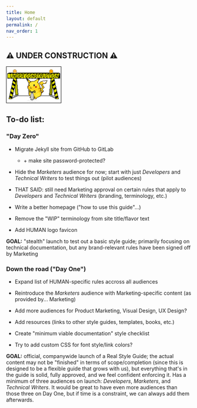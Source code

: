 ```yaml
---
title: Home
layout: default
permalink: /
nav_order: 1
---
```


## :warning: UNDER CONSTRUCTION :warning:

![construction pikachu](assets/images/construction.gif)

## To-do list:

### "Day Zero"

- Migrate Jekyll site from GitHub to GitLab
    - \+ make site password-protected?

- Hide the *Marketers* audience for now; start with just *Developers* and *Technical Writers* to test things out (pilot audiences)

- THAT SAID: still need Marketing approval on certain rules that apply to *Developers* and *Technical Writers* (branding, terminology, etc.)

- Write a better homepage ("how to use this guide"...)

- Remove the "WIP" terminology from site title/flavor text

- Add HUMAN logo favicon

**GOAL:** "stealth" launch to test out a basic style guide; primarily focusing on technical documentation, but any brand-relevant rules have been signed off by Marketing 

### Down the road ("Day One")

- Expand list of HUMAN-specific rules accross all audiences

- Reintroduce the *Marketers* audience with Marketing-specific content (as provided by... Marketing)

- Add more audiences for Product Marketing, Visual Design, UX Design?

- Add resources (links to other style guides, templates, books, etc.)

- Create "minimum viable documentation" style checklist

- Try to add custom CSS for font style/link colors?

**GOAL:** official, companywide launch of a Real Style Guide; the actual content may not be "finished" in terms of scope/completion (since this is designed to be a flexible guide that grows with us), but everything that's in the guide is solid, fully approved, and we feel confident enforcing it. Has a minimum of three audiences on launch: *Developers*, *Marketers*, and *Technical Writers*. It would be great to have even more audiences than those three on Day One, but if time is a constraint, we can always add them afterwards.